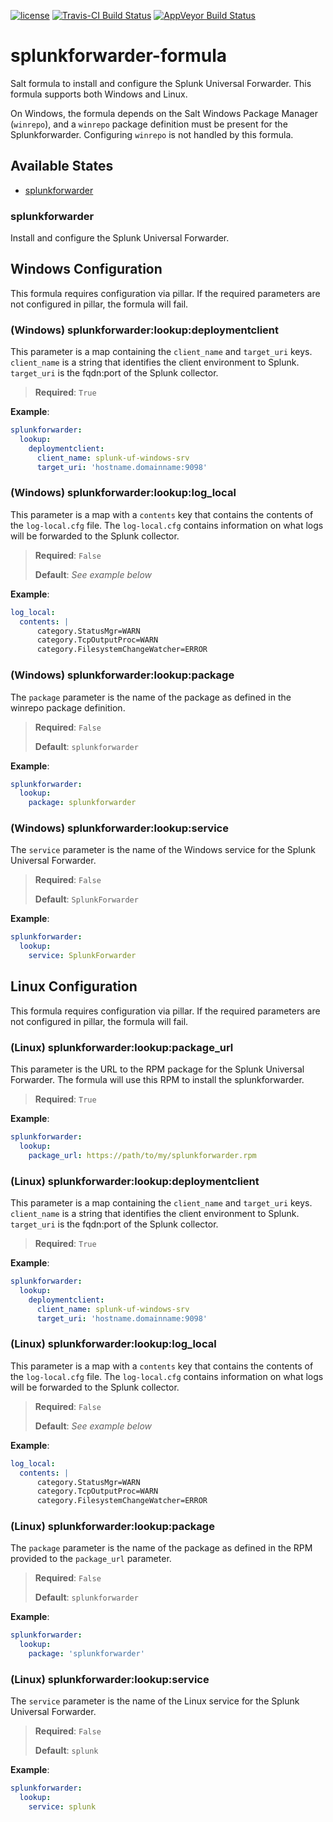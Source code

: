 [![license](https://img.shields.io/github/license/plus3it/splunkforwarder-formula.svg)](./LICENSE)
[![Travis-CI Build Status](https://travis-ci.org/plus3it/splunkforwarder-formula.svg)](https://travis-ci.org/plus3it/splunkforwarder-formula)
[![AppVeyor Build Status](https://ci.appveyor.com/api/projects/status/github/plus3it/splunkforwarder-formula?branch=master&svg=true)](https://ci.appveyor.com/project/plus3it/splunkforwarder-formula)

# splunkforwarder-formula

Salt formula to install and configure the Splunk Universal Forwarder. This
formula supports both Windows and Linux.

On Windows, the formula depends on the Salt Windows Package Manager (`winrepo`),
and a `winrepo` package definition must be present for the Splunkforwarder.
Configuring `winrepo` is not handled by this formula.

## Available States

-   [splunkforwarder](#splunkforwarder)

### splunkforwarder

Install and configure the Splunk Universal Forwarder.

## Windows Configuration

This formula requires configuration via pillar. If the required parameters are
not configured in pillar, the formula will fail.

### (Windows) splunkforwarder:lookup:deploymentclient

This parameter is a map containing the `client_name` and `target_uri` keys.
`client_name` is a string that identifies the client environment to Splunk.
`target_uri` is the fqdn:port of the Splunk collector.

>**Required**: `True`

**Example**:

```yaml
splunkforwarder:
  lookup:
    deploymentclient:
      client_name: splunk-uf-windows-srv
      target_uri: 'hostname.domainname:9098'
```

### (Windows) splunkforwarder:lookup:log_local

This parameter is a map with a `contents` key that contains the contents of the
`log-local.cfg` file. The `log-local.cfg` contains information on what logs
will be forwarded to the Splunk collector.

>**Required**: `False`
>
>**Default**: _See example below_

**Example**:

```yaml
log_local:
  contents: |
      category.StatusMgr=WARN
      category.TcpOutputProc=WARN
      category.FilesystemChangeWatcher=ERROR
```

### (Windows) splunkforwarder:lookup:package

The `package` parameter is the name of the package as defined in the winrepo
package definition.

>**Required**: `False`
>
>**Default**: `splunkforwarder`

**Example**:

```yaml
splunkforwarder:
  lookup:
    package: splunkforwarder
```

### (Windows) splunkforwarder:lookup:service

The `service` parameter is the name of the Windows service for the Splunk
Universal Forwarder.

>**Required**: `False`
>
>**Default**: `SplunkForwarder`

**Example**:

```yaml
splunkforwarder:
  lookup:
    service: SplunkForwarder
```

## Linux Configuration

This formula requires configuration via pillar. If the required parameters are
not configured in pillar, the formula will fail.

### (Linux) splunkforwarder:lookup:package_url

This parameter is the URL to the RPM package for the Splunk Universal
Forwarder. The formula will use this RPM to install the splunkforwarder.

>**Required**: `True`

**Example**:

```yaml
splunkforwarder:
  lookup:
    package_url: https://path/to/my/splunkforwarder.rpm
```

### (Linux) splunkforwarder:lookup:deploymentclient

This parameter is a map containing the `client_name` and `target_uri` keys.
`client_name` is a string that identifies the client environment to Splunk.
`target_uri` is the fqdn:port of the Splunk collector.

>**Required**: `True`

**Example**:

```yaml
splunkforwarder:
  lookup:
    deploymentclient:
      client_name: splunk-uf-windows-srv
      target_uri: 'hostname.domainname:9098'
```

### (Linux) splunkforwarder:lookup:log_local

This parameter is a map with a `contents` key that contains the contents of the
`log-local.cfg` file. The `log-local.cfg` contains information on what logs
will be forwarded to the Splunk collector.

>**Required**: `False`
>
>**Default**: _See example below_

**Example**:

```yaml
log_local:
  contents: |
      category.StatusMgr=WARN
      category.TcpOutputProc=WARN
      category.FilesystemChangeWatcher=ERROR
```

### (Linux) splunkforwarder:lookup:package

The `package` parameter is the name of the package as defined in the RPM
provided to the `package_url` parameter.

>**Required**: `False`
>
>**Default**: `splunkforwarder`

**Example**:

```yaml
splunkforwarder:
  lookup:
    package: 'splunkforwarder'
```

### (Linux) splunkforwarder:lookup:service

The `service` parameter is the name of the Linux service for the Splunk
Universal Forwarder.

>**Required**: `False`
>
>**Default**: `splunk`

**Example**:

```yaml
splunkforwarder:
  lookup:
    service: splunk
```
